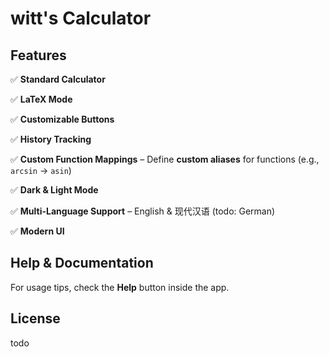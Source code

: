 # witt's Calculator  

## Features  

✅ **Standard Calculator**

✅ **LaTeX Mode**

✅ **Customizable Buttons**

✅ **History Tracking**

✅ **Custom Function Mappings** – Define **custom aliases** for functions (e.g., `arcsin` → `asin`)  

✅ **Dark & Light Mode**

✅ **Multi-Language Support** – English & 现代汉语 (todo: German)  

✅ **Modern UI**

## Help & Documentation  

For usage tips, check the **Help** button inside the app.

## License  

todo

